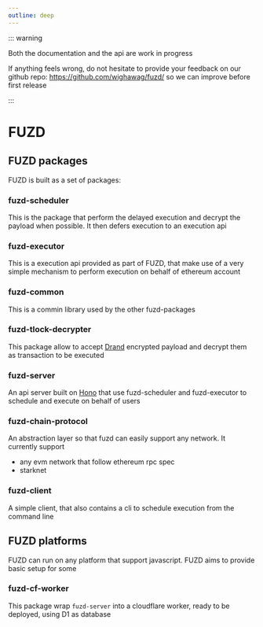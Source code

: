 ```yaml
---
outline: deep
---
```


::: warning

Both the documentation and the api are work in progress

If anything feels wrong, do not hesitate to provide your feedback on our github repo: https://github.com/wighawag/fuzd/ so we can improve before first release

:::

# FUZD

## FUZD packages

FUZD is built as a set of packages:

### fuzd-scheduler

This is the package that perform the delayed execution and decrypt the payload when possible. It then defers execution to an execution api

### fuzd-executor

This is a execution api provided as part of FUZD, that make use of a very simple mechanism to perform execution on behalf of ethereum account

### fuzd-common

This is a commin library used by the other fuzd-packages

### fuzd-tlock-decrypter

This package allow to accept [Drand](https://drand.love/) encrypted payload and decrypt them as transaction to be executed

### fuzd-server

An api server built on [Hono](https://hono.dev/) that use fuzd-scheduler and fuzd-executor to schedule and execute on behalf of users

### fuzd-chain-protocol

An abstraction layer so that fuzd can easily support any network. It currently support

- any evm network that follow ethereum rpc spec
- starknet

### fuzd-client

A simple client, that also contains a cli to schedule execution from the command line

## FUZD platforms

FUZD can run on any platform that support javascript. FUZD aims to provide basic setup for some

### fuzd-cf-worker

This package wrap `fuzd-server` into a cloudflare worker, ready to be deployed, using D1 as database
